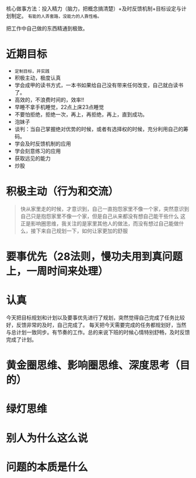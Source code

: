 核心做事方法：投入精力（脑力，把概念搞清楚）+及时反馈机制+目标设定与计划制定。
`有能的人弄套路，没能力的人靠性格。`

把工作中自己做的东西精通到极致。

# 近期目标
- `定制目标，并实践`
- 积极主动，极度认真
- 学会成甲的读书方式，一本书如果给自己没有带来任何改变，自己就白读书了。
- 高效的，不浪费时间的，效率!!
- 早睡不拿手机睡觉，22点上床23点睡觉
- 不要怕拒绝，拒绝一次，再上，再拒绝，再上，直到成功。
- 泡妹子
- 谈判：当自己掌握绝对优势的时候，或者有选择权的时候，充分利用自己的筹码。
- 学会及时反馈机制的应用
- 学会刻意练习的应用
- 获取远见的能力
- 炒股

# 积极主动（行为和交流）
> 快从家里走的时候，才意识到，自己一直抱怨家里不像一个家，突然意识到自己只是抱怨家里不像一个家，但是自己从来都没有想自己能干些什么
这正是影响圈思维，我关注的是家里其他人的做法，而没有想过自己能做什么，接下来自己规划一下，如何让家更加的舒服

# 要事优先（28法则，慢功夫用到真问题上，一周时间来处理）
# 认真

今天把目标规划和计划以及要事优先进行了规划，突然觉得自己完成了任务比较好，反馈非常的及时，自己完成了。
每天把今天需要完成的任务都规划好，当然与总计划一致同步。有节奏的工作。总的来说下班的时候心情特别舒畅，及时反馈完成了计划。

# 黄金圈思维、影响圈思维、深度思考（目的）
# 绿灯思维
# 别人为什么这么说
# 问题的本质是什么